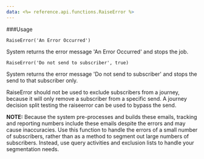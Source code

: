 ```yaml
---
data: <%= reference.api.functions.RaiseError %>
---
```

###Usage
```
RaiseError('An Error Occurred')
```

System returns the error message 'An Error Occurred' and stops the job.

```
RaiseError('Do not send to subscriber', true)
```

<p>System returns the error message 'Do not send to subscriber' and stops the send to that subscriber only.</p>

<p>RaiseError should not be used to exclude subscribers from a journey, because it will only remove a subscriber from a specific send. A journey decision split testing the raiseerror can be used to bypass the send.</p>
<!-- New note starts here -->
<p><b>NOTE:</b> Because the system pre-processes and builds these emails, tracking and reporting numbers include these emails despite the errors and may cause inaccuracies. Use this function to handle the errors of a small number of subscribers, rather than as a method to segment out large numbers of subscribers. Instead, use query activities and exclusion lists to handle your segmentation needs.</p>
